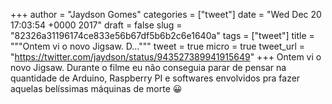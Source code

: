 
+++
author = "Jaydson Gomes"
categories = ["tweet"]
date = "Wed Dec 20 17:03:54 +0000 2017"
draft = false
slug = "82326a31196174ce833e56b67df5b6b2c6e1640a"
tags = ["tweet"]
title = """Ontem vi o novo Jigsaw.
D..."""
tweet = true
micro = true
tweet_url = "https://twitter.com/jaydson/status/943527389941915649"
+++
Ontem vi o novo Jigsaw.
Durante o filme eu não conseguia parar de pensar na quantidade de Arduino, Raspberry PI e softwares envolvidos pra fazer aquelas belíssimas máquinas de morte 😀
